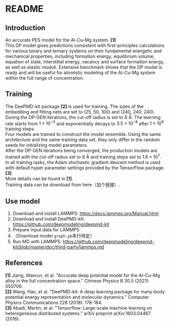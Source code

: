 # README

## Introduction
An accurate PES model for the Al-Cu-Mg system. **[1]**  
This DP model gives predictions consistent with first-principles calculations for various binary and ternary systems on their fundamental energetic and mechanical properties, including formation energy, equilibrium volume, equation of state, interstitial energy, vacancy and surface formation energy, as well as elastic moduli. Extensive benchmark shows that the DP model is ready and will be useful for atomistic modeling of the Al-Cu-Mg system within the full range of concentration.

## Training
The DeePMD-kit package **[2]** is used for training.
The sizes of the embedding and fitting nets are set to (25, 50, 100) and (240, 240, 240). During the DP-GEN iterations, the cut-off radius is set to 6 Å. The learning rate starts from $1 × 10^{−3}$ and exponentially decays to $3.5 × 10^{−8}$ after $1 × 10^6$ training steps.  
Four models are trained to construct the model ensemble. Using the same architecture and the same training data set, they only differ in the random seeds for initializing model parameters.  
After the DP-GEN iterations being converged, the production models are trained with the cut-off radius set to 9 Å and training steps set to $1.6 × 10^7$. In all training tasks, the Adam stochastic gradient descent method is used with default hyper parameter settings provided by the TensorFlow package. **[3]**  
More details can be found in **[1]**.  
Training data can be download from here（加个链接）.

## Use model
1. Download and install LAMMPS: https://docs.lammps.org/Manual.html
2. Download and install DeePMD-kit: https://github.com/deepmodeling/deepmd-kit
3. Prepare input data for LAMMPS
4. （Download model `graph.pb`本行待定）
5. Run MD with LAMMPS: https://github.com/deepmodeling/deepmd-kit/blob/master/doc/third-party/lammps.md

## References
**[1]** Jiang, Wanrun, et al. "Accurate deep potential model for the Al–Cu–Mg alloy in the full concentration space." Chinese Physics B 30.5 (2021): 050706.  
**[2]** Wang, Han, et al. "DeePMD-kit: A deep learning package for many-body potential energy representation and molecular dynamics." Computer Physics Communications 228 (2018): 178-184.  
**[3]** Abadi, Martín, et al. "Tensorflow: Large-scale machine learning on heterogeneous distributed systems." arXiv preprint arXiv:1603.04467 (2016).

